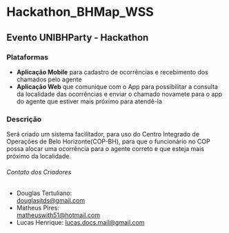 # Hackathon_BHMap_WSS
## Evento UNIBHParty - Hackathon

### Plataformas
- **Aplicação Mobile** para cadastro de ocorrências e recebimento dos chamados pelo agente
- **Aplicação Web** que comunique com o App para possibilitar a consulta da localidade das ocorrências e enviar o chamado novamete para o app do agente que estiver mais próximo para atendê-la

### Descrição
<p>
    Será criado um sistema facilitador, para uso do Centro Integrado de Operações de Belo Horizonte(COP-BH), para que o funcionário no COP possa alocar uma ocorrência para o agente correto e que esteja mais próximo da localidade.
</p>

###### Contato dos Criadores
- Douglas Tertuliano:  
<douglasjtds@gmail.com>
- Matheus Pires:  
<matheuswith51@hotmail.com>
- Lucas Henrique:
<lucas.docs.mail@gmail.com>